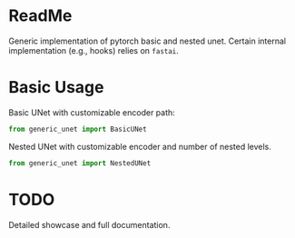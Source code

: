 # ReadMe
Generic implementation of pytorch basic and nested unet.
Certain internal implementation (e.g., hooks) relies on ```fastai```.

# Basic Usage
Basic UNet with customizable encoder path:

```python
from generic_unet import BasicUNet
```

Nested UNet with customizable encoder and number of nested levels.

```python
from generic_unet import NestedUNet
```

# TODO
Detailed showcase and full documentation.
